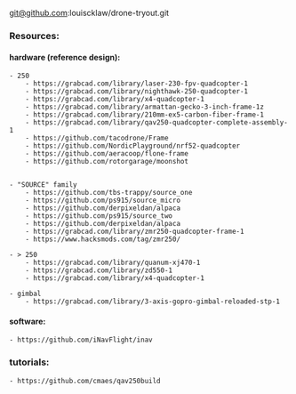 git@github.com:louiscklaw/drone-tryout.git


### Resources:

#### hardware (reference design):
    - 250
        - https://grabcad.com/library/laser-230-fpv-quadcopter-1
        - https://grabcad.com/library/nighthawk-250-quadcopter-1
        - https://grabcad.com/library/x4-quadcopter-1
        - https://grabcad.com/library/armattan-gecko-3-inch-frame-1z
        - https://grabcad.com/library/210mm-ex5-carbon-fiber-frame-1
        - https://grabcad.com/library/qav250-quadcopter-complete-assembly-1
        - https://github.com/tacodrone/Frame
        - https://github.com/NordicPlayground/nrf52-quadcopter
        - https://github.com/aeracoop/flone-frame
        - https://github.com/rotorgarage/moonshot


    - "SOURCE" family
        - https://github.com/tbs-trappy/source_one
        - https://github.com/ps915/source_micro
        - https://github.com/derpixeldan/alpaca
        - https://github.com/ps915/source_two
        - https://github.com/derpixeldan/alpaca
        - https://grabcad.com/library/zmr250-quadcopter-frame-1
        - https://www.hacksmods.com/tag/zmr250/

    - > 250
        - https://grabcad.com/library/quanum-xj470-1
        - https://grabcad.com/library/zd550-1
        - https://grabcad.com/library/x4-quadcopter-1

    - gimbal
        - https://grabcad.com/library/3-axis-gopro-gimbal-reloaded-stp-1

#### software:
    - https://github.com/iNavFlight/inav


### tutorials:
    - https://github.com/cmaes/qav250build
